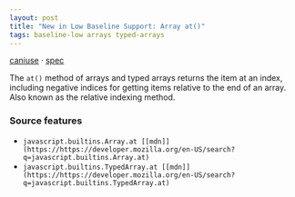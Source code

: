 ```yaml
---
layout: post
title: "New in Low Baseline Support: Array at()"
tags: baseline-low arrays typed-arrays
---
```


[caniuse](https://caniuse.com/?search=array-at) · [spec](https://tc39.es/ecma262/multipage/indexed-collections.html#sec-array.prototype.at)

The `at()` method of arrays and typed arrays returns the item at an index, including negative indices for getting items relative to the end of an array. Also known as the relative indexing method.

### Source features

- ``javascript.builtins.Array.at [[mdn]](https://https://developer.mozilla.org/en-US/search?q=javascript.builtins.Array.at)``
- ``javascript.builtins.TypedArray.at [[mdn]](https://https://developer.mozilla.org/en-US/search?q=javascript.builtins.TypedArray.at)``
